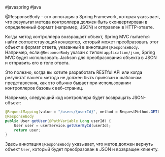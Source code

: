 #javaspring #java 

@ResponseBody - это аннотация в Spring Framework, которая указывает, что результат метода контроллера должен быть сконвертирован в определенный формат (например, JSON) и отправлен в HTTP-ответе. 

Когда метод контроллера возвращает объект, Spring MVC пытается найти соответствующий конвертер, который может преобразовать этот объект в формат ответа, указанный в аннотации `@ResponseBody`. Например, если `@ResponseBody` указан с типом `application/json`, Spring MVC будет использовать Jackson для преобразования объекта в JSON и отправить его в теле ответа.

Это полезно, когда вы хотите разработать RESTful API или когда результат вашего метода не должен быть привязан к шаблонам представления, как это обычно бывает при использовании контроллеров базовых веб-страниц.

Например, следующий код контроллера будет возвращать JSON-объект:

```java
@RequestMapping(value = "/users/{userId}", method = RequestMethod.GET)
@ResponseBody
public User getUser(@PathVariable Long userId) {
    User user = userService.getUserById(userId);
    return user;
}
```

Здесь аннотация `@ResponseBody` указывает, что метод должен вернуть объект `User`, который будет преобразован в JSON и возвращен клиенту.